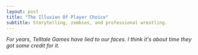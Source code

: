 ```yaml
---
layout: post
title: "The Illusion Of Player Choice"
subtitle: Storytelling, zombies, and professional wrestling.
---
```


_For years, Telltale Games have lied to our faces. I think it's about time they got some credit for it._
